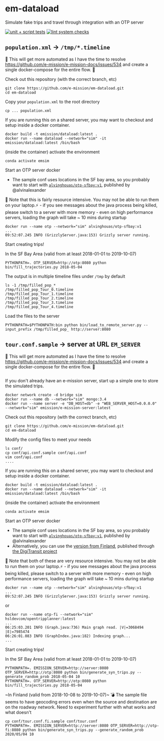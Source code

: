 # em-dataload
Simulate fake trips and travel through integration with an OTP server

[![unit + script tests](https://github.com/e-mission/em-simulation/workflows/unit%20+%20script%20tests/badge.svg)](https://github.com/e-mission/em-dataload/actions?query=workflow%3A%22unit+%2B+script+tests%22)
[![lint system checks](https://github.com/e-mission/em-simulation/workflows/lint%20system%20checks/badge.svg)](https://github.com/e-mission/em-dataload/actions?query=workflow%3A%22lint+system+checks%22)

## `population.xml` → `/tmp/*.timeline`

🚧 This will get more automated as I have the time to resolve
https://github.com/e-mission/e-mission-docs/issues/534 and create a single
docker-compose for the entire flow. 🚧

Check out this repository (with the correct branch, etc)

```
git clone https://github.com/e-mission/em-dataload.git
cd em-dataload
```

Copy your `population.xml` to the root directory

```
cp ... population.xml
```

If you are running this on a shared server, you may want to checkout and setup
inside a docker container.

```
docker build -t emission/dataload:latest .
docker run --name dataload --network="sim" -it emission/dataload:latest /bin/bash
```

(inside the container) activate the environment

```
conda activate emsim
```

Start an OTP server docker
  - The sample conf uses locations in the SF bay area, so you probably want to start with [`alvinghouas/otp-sfbay:v1`](https://hub.docker.com/r/alvinghouas/otp-sfbay), published by @alvinalexander

🚨 Note that this is fairly resource intensive. You may not be able to run
them on your laptop.⚡
    - if you see messages about the java process being killed, please switch to a server with more memory
    - even on high performance servers, loading the graph will take ~ 10 mins during startup

```
docker run --name otp --network="sim" alvinghouas/otp-sfbay:v1
...
09:52:07.245 INFO (GrizzlyServer.java:153) Grizzly server running.
```

Start creating trips!

In the SF Bay Area (valid from at least 2018-01-01 to 2019-10-07)
```
PYTHONPATH=. OTP_SERVER=http://otp:8080 python bin/fill_trajectories.py 2018-05-04
```

The output is in multiple timeline files under `/tmp` by default

```
ls -1 /tmp/filled_pop_*
/tmp/filled_pop_Tour_0.timeline
/tmp/filled_pop_Tour_1.timeline
/tmp/filled_pop_Tour_2.timeline
/tmp/filled_pop_Tour_3.timeline
/tmp/filled_pop_Tour_4.timeline
```

Load the files to the server

```
PYTHONPATH=$PYTHONPATH:bin python bin/load_to_remote_server.py --input_prefix /tmp/filled_pop_ http://server:8080
```


## `tour.conf.sample` → server at URL `EM_SERVER`  ##

🚧 This will get more automated as I have the time to resolve
https://github.com/e-mission/e-mission-docs/issues/534 and create a single
docker-compose for the entire flow. 🚧

```
```

If you don't already have an e-mission server, start up a simple one to store
the simulated trips.

```
docker network create -d bridge sim
docker run --name db --network="sim" mongo:3.4
docker run --name server -e "DB_HOST=db" -e "WEB_SERVER_HOST=0.0.0.0" --network="sim" emission/e-mission-server:latest
```

Check out this repository (with the correct branch, etc)

```
git clone https://github.com/e-mission/em-dataload.git
cd em-dataload
```

Modify the config files to meet your needs

```
ls conf/
cp conf/api.conf.sample conf/api.conf
vim conf/api.conf
....
```

If you are running this on a shared server, you may want to checkout and setup
inside a docker container.

```
docker build -t emission/dataload:latest .
docker run --name dataload --network="sim" -it emission/dataload:latest /bin/bash
```

(inside the container) activate the environment

```
conda activate emsim
```

Start an OTP server docker
  - The sample conf uses locations in the SF bay area, so you probably want to start with [`alvinghouas/otp-sfbay:v1`](https://hub.docker.com/r/alvinghouas/otp-sfbay), published by @alvinalexander
  - Alternatively, you can use the [version from Finland](https://hub.docker.com/r/hsldevcom/opentripplanner), published through [the DigiTransit project](https://github.com/HSLdevcom/digitransit)

🚨 Note that both of these are very resource intensive. You may not be able to run
them on your laptop.⚡
    - if you see messages about the java process being killed, please switch to a server with more memory
    - even on high performance servers, loading the graph will take ~ 10 mins during startup

```
docker run --name otp --network="sim" alvinghouas/otp-sfbay:v1
...
09:52:07.245 INFO (GrizzlyServer.java:153) Grizzly server running.
```

or

```
docker run --name otp-fi --network="sim" hsldevcom/opentripplanner:latest
...
06:25:03.201 INFO (Graph.java:736) Main graph read. |V|=3068494 |E|=7985474
06:26:01.083 INFO (GraphIndex.java:182) Indexing graph...
...

```

Start creating trips!

In the SF Bay Area (valid from at least 2018-01-01 to 2019-10-07)
```
PYTHONPATH=. EMISSION_SERVER=http://server:8080 OTP_SERVER=http://otp:8080 python bin/generate_syn_trips.py --generate_random_prob 2018-05-04 10
PYTHONPATH=. OTP_SERVER=http://otp:8080 python bin/fill_trajectories.py 2018-05-04
```


~In Finland (valid from 2018-10-08 to 2019-10-07)~ 💣 The sample file seems to
have geocoding errors even when the source and destination are on the roadway
network. Need to experiment further with what works and what doesn't

```
cp conf/tour.conf.fi.sample conf/tour.conf
PYTHONPATH=. EMISSION_SERVER=http://server:8080 OTP_SERVER=http://otp-fi:8080 python bin/generate_syn_trips.py --generate_random_prob 2020/05/04 10
```
